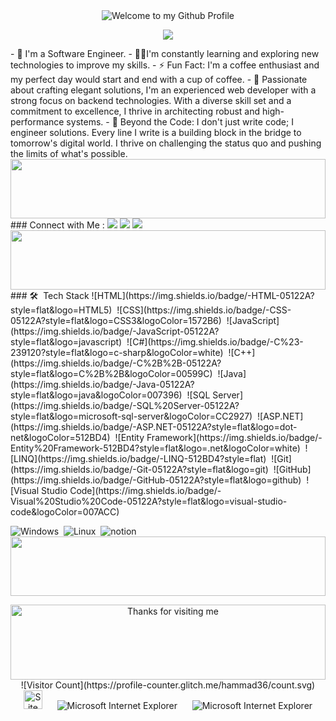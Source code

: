 <!-- "Hero" Header -->
<div align="center">
  <img src="https://github.com/BrunnerLivio/brunnerlivio/blob/master/images/welcome.png?raw=true" style="max-width: 100%;" alt="Welcome to my Github Profile" />
  <br />
</div>
<!-- Typing SVG by DenverCoder1 - https://github.com/DenverCoder1/readme-typing-svg -->
<p align="center">
  <a href="https://github.com/DenverCoder1/readme-typing-svg"><img src="https://readme-typing-svg.herokuapp.com/?lines=Back-end%20developer;Always%20learning%20new%20things&font=Fira%20Code&center=true&width=440&height=45&color=f75c7e&vCenter=true&size=22"></a>
</p> 
- 🏢 I'm a Software Engineer.
- 👨‍💻I'm constantly learning and exploring new technologies to improve my skills.
- ⚡ Fun Fact: I'm a coffee enthusiast and my perfect day would start and end with a cup of coffee.
- 💬 Passionate about crafting elegant solutions, I'm an experienced web developer with a strong focus on backend technologies. With a diverse skill set and a commitment to excellence, I thrive in architecting robust and high-performance systems.
- 🌌 Beyond the Code:
I don't just write code; I engineer solutions. Every line I write is a building block in the bridge to tomorrow's digital world. I thrive on challenging the status quo and pushing the limits of what's possible.
<img src="https://github.com/Govindv7555/Govindv7555/blob/main/49e76e0596857673c5c80c85b84394c1.gif" width=100% height=95px>
### Connect with Me :
<a href="https://www.linkedin.com/in/hammad8/" target="_blank"><img src="https://img.shields.io/badge/-Mohammed%20Hammad-0077B5?style=for-the-badge&logo=Linkedin&logoColor=white"/></a>
<a href="https://twitter.com/thereal_hammad" target="_blank"><img src="https://img.shields.io/badge/-Mohammed%20Hammad-000000?style=for-the-badge&logo=x&logoColor=white"/></a>
<a href="https://www.facebook.com/hammad60/" target="_blank"><img src="https://img.shields.io/badge/-Mohammed%20Hammad-385490?style=for-the-badge&logo=facebook&logoColor=white"/></a>
<img src="https://github.com/Govindv7555/Govindv7555/blob/main/49e76e0596857673c5c80c85b84394c1.gif" width=100% height=95px>
### 🛠 &nbsp;Tech Stack
![HTML](https://img.shields.io/badge/-HTML-05122A?style=flat&logo=HTML5)&nbsp;
![CSS](https://img.shields.io/badge/-CSS-05122A?style=flat&logo=CSS3&logoColor=1572B6)&nbsp;
![JavaScript](https://img.shields.io/badge/-JavaScript-05122A?style=flat&logo=javascript)&nbsp;
![C#](https://img.shields.io/badge/-C%23-239120?style=flat&logo=c-sharp&logoColor=white)&nbsp;
![C++](https://img.shields.io/badge/-C%2B%2B-05122A?style=flat&logo=C%2B%2B&logoColor=00599C)&nbsp;
![Java](https://img.shields.io/badge/-Java-05122A?style=flat&logo=java&logoColor=007396)&nbsp;
![SQL Server](https://img.shields.io/badge/-SQL%20Server-05122A?style=flat&logo=microsoft-sql-server&logoColor=CC2927)&nbsp;
![ASP.NET](https://img.shields.io/badge/-ASP.NET-05122A?style=flat&logo=dot-net&logoColor=512BD4)&nbsp;
![Entity Framework](https://img.shields.io/badge/-Entity%20Framework-512BD4?style=flat&logo=.net&logoColor=white)&nbsp;
![LINQ](https://img.shields.io/badge/-LINQ-512BD4?style=flat)&nbsp;
![Git](https://img.shields.io/badge/-Git-05122A?style=flat&logo=git)&nbsp;
![GitHub](https://img.shields.io/badge/-GitHub-05122A?style=flat&logo=github)&nbsp;
![Visual Studio Code](https://img.shields.io/badge/-Visual%20Studio%20Code-05122A?style=flat&logo=visual-studio-code&logoColor=007ACC)&nbsp;

![Windows](http://img.shields.io/badge/-Windows-0078D6?style=flat-square&logo=windows&logoColor=ffffff)&nbsp;
![Linux](https://img.shields.io/badge/-Linux-FCC624?style=flat&logo=linux&logoColor=black)&nbsp;
![notion](https://img.shields.io/badge/-notion-fff?style=flat-square&logo=notion&logoColor=000)&nbsp;
<img src="https://github.com/Govindv7555/Govindv7555/blob/main/49e76e0596857673c5c80c85b84394c1.gif" width=100% height=95px>
<!-- Footer -->
<div align="center">
<img height="120" alt="Thanks for visiting me" width="100%" src="https://raw.githubusercontent.com/BrunnerLivio/brunnerlivio/master/images/marquee.svg" />
<br />
![Visitor Count](https://profile-counter.glitch.me/hammad36/count.svg)
<img src="https://raw.githubusercontent.com/BrunnerLivio/brunnerlivio/master/images/notepad.gif" alt="Site created with Notepad" height="30" />
<!-- "margin-right: whatever;" -->
<span>&nbsp;&nbsp;&nbsp;&nbsp;</span>  
<img src="https://raw.githubusercontent.com/BrunnerLivio/brunnerlivio/master/images/ie_logo.gif" alt="Microsoft Internet Explorer" />
<span>&nbsp;&nbsp;&nbsp;&nbsp;</span>  
<img src="https://raw.githubusercontent.com/BrunnerLivio/brunnerlivio/master/images/noframes.gif" alt="Microsoft Internet Explorer" />
</div>
